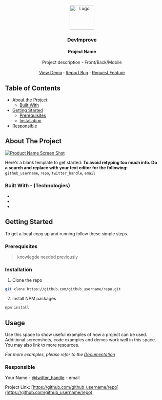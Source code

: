 <!-- PROJECT LOGO -->
<br />
<p align="center">
  <!-- <a href="https://github.com/github_username/repo"> -->
    <img src="images/logo.png" alt="Logo" width="80" height="80">
  <!-- </a> -->

  <h3 align="center">DevImprove</h3>
  <h4 align="center">Project Name</h4>

  <p align="center">
    Project description - Front/Back/Mobile
    <br />
    <br />
    <a href="https://github.com/github_username/repo">View Demo</a>
    ·
    <a href="https://github.com/github_username/repo/issues">Report Bug</a>
    ·
    <a href="https://github.com/github_username/repo/issues">Request Feature</a>
  </p>
</p>



<!-- TABLE OF CONTENTS -->
## Table of Contents

* [About the Project](#about-the-project)
  * [Built With](#built-with)
* [Getting Started](#getting-started)
  * [Prerequisites](#prerequisites)
  * [Installation](#installation)
* [Responsible](#contact)



<!-- ABOUT THE PROJECT -->
## About The Project

[![Product Name Screen Shot][product-screenshot]](https://example.com)

Here's a blank template to get started:
**To avoid retyping too much info. Do a search and replace with your text editor for the following:**
`github_username`, `repo`, `twitter_handle`, `email`


### Built With - (Technologies)

* []()
* []()
* []()



<!-- GETTING STARTED -->
## Getting Started

To get a local copy up and running follow these simple steps.

### Prerequisites

> knowlegde needed previously

### Installation
 
1. Clone the repo
```sh
git clone https://github.com/github_username/repo.git
```
2. Install NPM packages
```sh
npm install
```



<!-- USAGE EXAMPLES -->
## Usage

Use this space to show useful examples of how a project can be used. Additional screenshots, code examples and demos work well in this space. You may also link to more resources.

_For more examples, please refer to the [Documentation](https://example.com)_


<!-- CONTACT -->
### Responsible

Your Name - [@twitter_handle](https://twitter.com/twitter_handle) - email

Project Link: [https://github.com/github_username/repo](https://github.com/github_username/repo)


[product-screenshot]: images/screenshot.png

